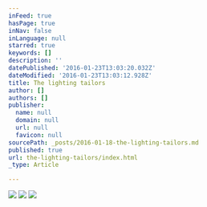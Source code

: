 ```yaml
---
inFeed: true
hasPage: true
inNav: false
inLanguage: null
starred: true
keywords: []
description: ''
datePublished: '2016-01-23T13:03:20.032Z'
dateModified: '2016-01-23T13:03:12.928Z'
title: The lighting tailors
author: []
authors: []
publisher:
  name: null
  domain: null
  url: null
  favicon: null
sourcePath: _posts/2016-01-18-the-lighting-tailors.md
published: true
url: the-lighting-tailors/index.html
_type: Article

---
```

![](https://the-grid-user-content.s3-us-west-2.amazonaws.com/a8d5748c-f7e8-4ccb-a048-ab979cacc9a7.jpg)
![](https://the-grid-user-content.s3-us-west-2.amazonaws.com/bb9222da-58a7-4bf4-8206-750d9df75ccf.jpg)
![](https://the-grid-user-content.s3-us-west-2.amazonaws.com/4eb0235c-18c5-441b-9a55-4e877415ee1e.jpg)